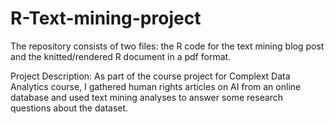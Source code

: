 # R-Text-mining-project
The repository consists of two files: the R code for the text mining blog post and the knitted/rendered R document in a pdf format.

Project Description: As part of the course project for Complext Data Analytics course, I gathered human rights articles on AI from an online database and used text mining analyses to answer some research questions about the dataset.
